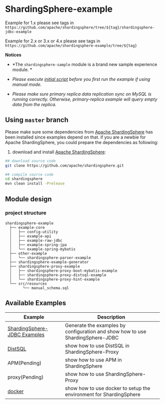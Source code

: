 # ShardingSphere-example

Example for 1.x please see tags in `https://github.com/apache/shardingsphere/tree/${tag}/shardingsphere-jdbc-example`

Example for 2.x or 3.x or 4.x please see tags in `https://github.com/apache/shardingsphere-example/tree/${tag}`

**Notices**

- *The `shardingsphere-sample` module is a brand new sample experience module. *

- *Please execute [initial script](https://github.com/apache/shardingsphere/blob/master/examples/src/resources/manual_schema.sql) before you first run the example if using manual mode.*

- *Please make sure primary replica data replication sync on MySQL is running correctly. Otherwise, primary-replica example will query empty data from the replica.*

## Using `master` branch

Please make sure some dependencies from [Apache ShardingSphere](https://github.com/apache/shardingsphere) has been installed since examples depend on that.
if you are a newbie for Apache ShardingSphere, you could prepare the dependencies as following: 

1. download and install [Apache ShardingSphere](https://github.com/apache/shardingsphere):

```bash
## download source code
git clone https://github.com/apache/shardingsphere.git

## compile source code
cd shardingsphere
mvn clean install -Prelease
```

## Module design

### project structure

```
shardingsphere-example
  ├── example-core
  │   ├── config-utility
  │   ├── example-api
  │   ├── example-raw-jdbc
  │   ├── example-spring-jpa
  │   └── example-spring-mybatis
  ├── other-example
  │   └── shardingsphere-parser-example
  ├── shardingsphere-example-generator
  ├── shardingsphere-proxy-example
  │   ├── shardingsphere-proxy-boot-mybatis-example
  │   ├── shardingsphere-proxy-distsql-example
  │   └── shardingsphere-proxy-hint-example
  └── src/resources
        └── manual_schema.sql
```

## Available Examples

| Example                                                                      | Description                                                                    |
|------------------------------------------------------------------------------|--------------------------------------------------------------------------------|
| [ShardingSphere-JDBC Examples](shardingsphere-example-generator/README.md)   | Generate the examples by configuration and show how to use ShardingSphere-JDBC |
| [DistSQL](shardingsphere-proxy-example/shardingsphere-proxy-distsql-example) | show how to use DistSQL in ShardingSphere-Proxy                                |
| APM(Pending)                                                                 | show how to use APM in ShardingSphere                                          |
| proxy(Pending)                                                               | show how to use ShardingSphere-Proxy                                           |
| [docker](./docker/docker-compose.md)                                         | show how to use docker to setup the environment for ShardingSphere             |
